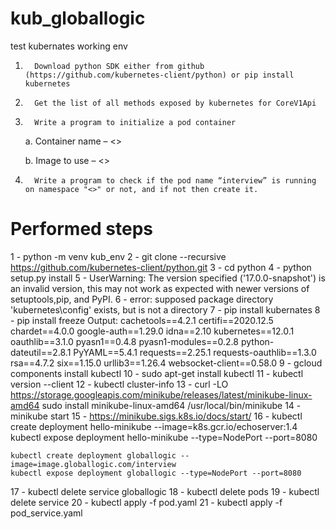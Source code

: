 # kub_globallogic
test kubernates working env

1.       Download python SDK either from github (https://github.com/kubernetes-client/python) or pip install kubernetes

2.       Get the list of all methods exposed by kubernetes for CoreV1Api

3.       Write a program to initialize a pod container

	a.       Container name – <>

	b.       Image to use – <>

4.       Write a program to check if the pod name “interview” is running on namespace "<>" or not, and if not then create it.


# Performed steps 

1 -  python -m venv kub_env
2 - git clone --recursive https://github.com/kubernetes-client/python.git
3 - cd python
4 - python setup.py install
5 - UserWarning: The version specified ('17.0.0-snapshot') is an invalid version, 
	this may not work as expected with newer versions of setuptools,pip, and PyPI.
6 - error: supposed package directory 'kubernetes\config' exists, but is not a directory
7 - pip install kubernates
8 - pip install freeze
	Output:
			cachetools==4.2.1
			certifi==2020.12.5
			chardet==4.0.0
			google-auth==1.29.0
			idna==2.10
			kubernetes==12.0.1
			oauthlib==3.1.0
			pyasn1==0.4.8
			pyasn1-modules==0.2.8
			python-dateutil==2.8.1
			PyYAML==5.4.1
			requests==2.25.1
			requests-oauthlib==1.3.0
			rsa==4.7.2
			six==1.15.0
			urllib3==1.26.4
			websocket-client==0.58.0
9 - gcloud components install kubectl
10 - sudo apt-get install kubectl
11 - kubectl version --client
12 - kubectl cluster-info
13 -  curl -LO https://storage.googleapis.com/minikube/releases/latest/minikube-linux-amd64
 	   sudo install minikube-linux-amd64 /usr/local/bin/minikube
14 - minikube start
15 - https://minikube.sigs.k8s.io/docs/start/
16 - 
	kubectl create deployment hello-minikube --image=k8s.gcr.io/echoserver:1.4
	kubectl expose deployment hello-minikube --type=NodePort --port=8080

	kubectl create deployment globallogic --image=image.globallogic.com/interview
	kubectl expose deployment globallogic --type=NodePort --port=8080

17 - kubectl delete service globallogic
18 - kubectl delete pods <name>
19 - kubectl delete service <name>
20 - kubectl apply -f pod.yaml
21 - kubectl apply -f pod_service.yaml

